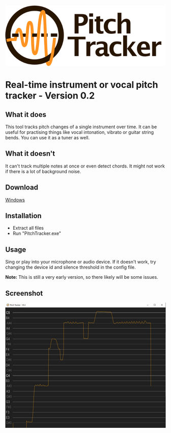 ![](logo_with_text.png)

# Real-time instrument or vocal pitch tracker - Version 0.2

## What it does

This tool tracks pitch changes of a single instrument over time.
It can be useful for practising things like vocal intonation, vibrato or guitar string bends. You can use it as a tuner as well.

## What it doesn't

It can't track multiple notes at once or even detect chords. It might not work if there is a lot of background noise.

## Download

[Windows](https://www.dropbox.com/s/vslhfspumk18gyu/PitchTracker_V0.2.zip?dl=1)

## Installation

- Extract all files
- Run "PitchTracker.exe"

## Usage

Sing or play into your microphone or audio device. 
If it doesn't work, try changing the device id and silence threshold in the config file.

**Note:** This is still a very early version, so there likely will be some issues.

## Screenshot

![](screenshot.jpg)
